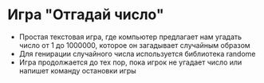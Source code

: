 # Игра "Отгадай число"
* Простая текстовая игра, где компьютер предлагает нам угадать число от 1 до 1000000, которое он загадывает случайным образом
* Для генирации случайного числа используется библиотека randome
* Игра продолжается до тех пор, пока игрок не угадает число или напишет команду остановки игры

